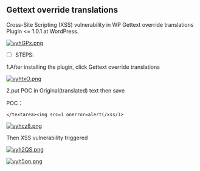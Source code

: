 

## Gettext override translations

Cross-Site Scripting (XSS) vulnerability in WP Gettext override translations Plugin <= 1.0.1 at WordPress.

[![vyhGPx.png](https://s1.ax1x.com/2022/08/21/vyhGPx.png)](https://imgse.com/i/vyhGPx)

 - [ ] STEPS:

1.After installing the plugin, click Gettext override translations

[![vyhtxO.png](https://s1.ax1x.com/2022/08/21/vyhtxO.png)](https://imgse.com/i/vyhtxO)

2.put POC in Original(translated) text then save

POC：

    </textarea><img src=1 onerror=alert(/xss/)>

[![vyhcz8.png](https://s1.ax1x.com/2022/08/21/vyhcz8.png)](https://imgse.com/i/vyhcz8)

Then XSS vulnerability triggered

[![vyh2QS.png](https://s1.ax1x.com/2022/08/21/vyh2QS.png)](https://imgse.com/i/vyh2QS)

[![vyh5on.png](https://s1.ax1x.com/2022/08/21/vyh5on.png)](https://imgse.com/i/vyh5on)